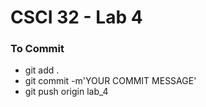 # CSCI 32 - Lab 4 #

### To Commit ###

* git add .
* git commit -m'YOUR COMMIT MESSAGE'
* git push origin lab_4